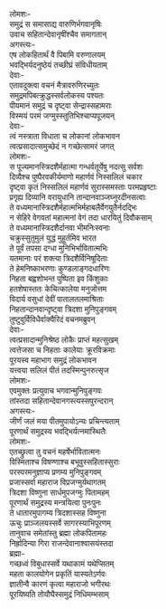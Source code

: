 लोमशः-  
समुद्रं स समासाद्य वारुणिर्भगवानृषिः  
उवाच सहितान्देवानृषींश्चैव समागतान्  
अगस्त्यः-  
एष लोकहितार्थं वै पिबामि वरुणालयम्  
भवद्भिर्यदनुष्ठेयं तच्छीघ्रं संविधीयताम्  
देवाः-  
एतावदुक्त्वा वचनं मैत्रावरुणिरच्युतः  
समुद्रमपिबत्क्रुद्धस्सर्वलोकस्य पश्यतः  
पीयमानं समुद्रं च दृष्ट्वा सेन्द्रास्सहामराः  
विस्मयं परमं जग्मुस्स्तुतिभिश्चाप्यपूजयन्  
देवाः-  
त्वं नस्त्राता विधाता च लोकानां लोकभावन  
त्वत्प्रसादात्समुच्छेदं न गच्छेत्सामरं जगत्  
लोमशः-  
स पूज्यमानस्त्रिदशैर्महात्मा गन्धर्वतूर्येषु नदत्सु सर्वशः  
दिव्यैश्च पुष्पैरवकीर्यमाणो महार्णवं निस्सलिलं चकार  
दृष्ट्वा कृतं निस्सलिलं महार्णवं सुरास्समस्ताः परमप्रहृष्टाः  
प्रगृह्य दिव्यानि वरायुधानि तान्दानवाञ्जघ्नुरदीनसत्वाः  
ते वध्यमानास्त्रिदशैर्महात्मभिर्महाबलैर्वेगयुतैर्नदद्भिः  
न सेहिरे वेगवतां महात्मनां वेगं तदा धारयितुं दिवौकसाम्  
ते वध्यमानास्त्रिदशैर्दानवा भीमनिःस्वनाः  
चक्रुस्सुतुमुलं युद्धं मुहूर्तमिव भारत  
ते पूर्वं तपसा दग्धा मुनिभिर्भावितात्मभिः  
यतमानाः परं शक्त्या त्रिदशैर्विनिषूदिताः  
ते हेमनिष्काभरणाः कुण्डलाङ्गदधारिणः  
निहता बह्वशोभन्त पुष्पिता इव किंशुकाः  
हतशेषास्ततः केचित्कालेया मनुजोत्तम  
विदार्य वसुधां देवीं पातालतलमाश्रिताः  
निहतान्दानवान्दृष्ट्वा त्रिदशा मुनिपुङ्गवम्  
तुष्टुवुर्विविधैर्वाक्यैरिदं वचनमब्रुवन्  
देवाः-  
त्वत्प्रसादान्मुनिश्रेष्ठ लोकैः प्राप्तं महत्सुखम्  
त्वत्तेजसा च निहताः कालेयाः क्रूरविक्रमाः  
पूरयस्व महाभाग समुद्रं लोकभावन  
यत्त्वया सलिलं पीतं तदस्मिन्पुनरुत्सृज  
लोमशः-  
एवमुक्तः प्रत्युवाच भगवान्मुनिपुङ्गवः  
तांस्तदा सहितान्देवानगस्त्यस्सपुरन्दरान्  
अगस्त्यः-  
जीर्णं जलं मया पीतमुपायोऽन्यः प्रचिन्त्यताम्  
पूरणार्थं समुद्रस्य भवद्भिर्यत्नमास्थितैः  
लोमशः-  
एतच्छ्रुत्वा तु वचनं महर्षेर्भावितात्मनः  
विस्मिताश्च विषण्णाश्च बभूवुस्सहितास्सुराः  
परस्परमनुज्ञाप्य प्रणम्य मुनिपुङ्गवम्  
प्रजास्सर्वा महाराज विप्रजग्मुर्यथागतम्  
त्रिदशा विष्णुना सार्धमुपजग्मुः पितामहम्  
पूरणार्थं समुद्रस्य मन्त्रयित्वा पुनःपुनः  
ते धातारमुपागम्य त्रिदशास्सह विष्णुना  
ऊचुः प्राञ्जलयस्सर्वे सागरस्याभिपूरणम्  
तानुवाच समेतांस्तु ब्रह्मा लोकपितामहः  
निर्ह्रादिन्या गिरा राजन्देवानाश्वासयंस्तदा  
ब्रह्मा-  
गच्छध्वं विबुधास्सर्वे यथाकामं यथेप्सितम्  
महता कालयोगेन प्रकृतिं यास्यतेऽर्णवः  
ज्ञातीन्वै कारणं कृत्वा महाराजो भगीरथः  
पूरयिष्यति तोयौघैस्समुद्रं निधिमम्भसाम्  
